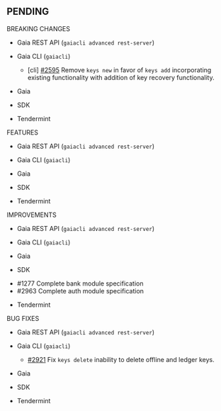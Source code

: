 ## PENDING

BREAKING CHANGES

* Gaia REST API (`gaiacli advanced rest-server`)

* Gaia CLI  (`gaiacli`)
  * [cli] [\#2595](https://github.com/cosmos/cosmos-sdk/issues/2595) Remove `keys new` in favor of `keys add` incorporating existing functionality with addition of key recovery functionality.

* Gaia

* SDK

* Tendermint


FEATURES

* Gaia REST API (`gaiacli advanced rest-server`)

* Gaia CLI  (`gaiacli`)

* Gaia

* SDK

* Tendermint


IMPROVEMENTS

* Gaia REST API (`gaiacli advanced rest-server`)

* Gaia CLI  (`gaiacli`)

* Gaia

* SDK
 - \#1277 Complete bank module specification
 - \#2963 Complete auth module specification
 
* Tendermint


BUG FIXES

* Gaia REST API (`gaiacli advanced rest-server`)

* Gaia CLI  (`gaiacli`)
  * [\#2921](https://github.com/cosmos/cosmos-sdk/issues/2921) Fix `keys delete` inability to delete offline and ledger keys.

* Gaia

* SDK

* Tendermint
